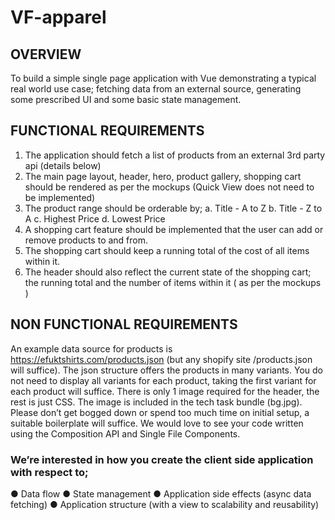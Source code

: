 # VF-apparel
## OVERVIEW
To build a simple single page application with Vue demonstrating a typical real world use
case; fetching data from an external source, generating some prescribed UI and some basic
state management.


## FUNCTIONAL REQUIREMENTS
1. The application should fetch a list of products from an external 3rd party api (details
below)
2. The main page layout, header, hero, product gallery, shopping cart should be
rendered as per the mockups (Quick View does not need to be implemented)
3. The product range should be orderable by;
a. Title - A to Z
b. Title - Z to A
c. Highest Price
d. Lowest Price
4. A shopping cart feature should be implemented that the user can add or remove products
to and from.
5. The shopping cart should keep a running total of the cost of all items within it.
6. The header should also reflect the current state of the shopping cart; the running total
and the number of items within it ( as per the mockups )


## NON FUNCTIONAL REQUIREMENTS
An example data source for products is https://efuktshirts.com/products.json (but any shopify
site /products.json will suffice). The json structure offers the products in many variants. You
do not need to display all variants for each product, taking the first variant for each product
will suffice.
There is only 1 image required for the header, the rest is just CSS. The image is included in the
tech task bundle (bg.jpg).
Please don’t get bogged down or spend too much time on initial setup, a suitable boilerplate
will suffice.
We would love to see your code written using the Composition API and Single File
Components.

### We’re interested in how you create the client side application with respect to;
● Data flow
● State management
● Application side effects (async data fetching)
● Application structure (with a view to scalability and reusability)
